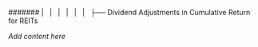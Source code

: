 ####### |   |   |   |   |   |   ├── Dividend Adjustments in Cumulative Return for REITs

*Add content here*